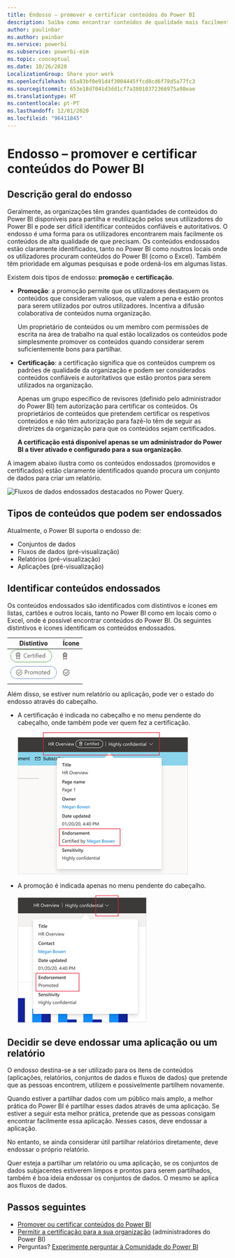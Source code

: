 ```yaml
---
title: Endosso – promover e certificar conteúdos do Power BI
description: Saiba como encontrar conteúdos de qualidade mais facilmente através da promoção ou certificação
author: paulinbar
ms.author: painbar
ms.service: powerbi
ms.subservice: powerbi-eim
ms.topic: conceptual
ms.date: 10/26/2020
LocalizationGroup: Share your work
ms.openlocfilehash: 65a83bf0e91d4f3004445ffcd8cd6f78d5a77fc3
ms.sourcegitcommit: 653e18d7041d3dd1cf7a38010372366975a98eae
ms.translationtype: HT
ms.contentlocale: pt-PT
ms.lasthandoff: 12/01/2020
ms.locfileid: "96411845"
---
```

# <a name="endorsement---promoting-and-certifying-power-bi-content"></a>Endosso – promover e certificar conteúdos do Power BI

## <a name="endorsement-overview"></a>Descrição geral do endosso

Geralmente, as organizações têm grandes quantidades de conteúdos do Power BI disponíveis para partilha e reutilização pelos seus utilizadores do Power BI e pode ser difícil identificar conteúdos confiáveis e autoritativos. O endosso é uma forma para os utilizadores encontrarem mais facilmente os conteúdos de alta qualidade de que precisam. Os conteúdos endossados estão claramente identificados, tanto no Power BI como noutros locais onde os utilizadores procuram conteúdos do Power BI (como o Excel). Também têm prioridade em algumas pesquisas e pode ordená-los em algumas listas.

Existem dois tipos de endosso: **promoção** e **certificação**.

* **Promoção**: a promoção permite que os utilizadores destaquem os conteúdos que consideram valiosos, que valem a pena e estão prontos para serem utilizados por outros utilizadores. Incentiva a difusão colaborativa de conteúdos numa organização.

    Um proprietário de conteúdos ou um membro com permissões de escrita na área de trabalho na qual estão localizados os conteúdos pode simplesmente promover os conteúdos quando considerar serem suficientemente bons para partilhar.

* **Certificação**: a certificação significa que os conteúdos cumprem os padrões de qualidade da organização e podem ser considerados conteúdos confiáveis e autoritativos que estão prontos para serem utilizados na organização.

    Apenas um grupo específico de revisores (definido pelo administrador do Power BI) tem autorização para certificar os conteúdos. Os proprietários de conteúdos que pretendem certificar os respetivos conteúdos e não têm autorização para fazê-lo têm de seguir as diretrizes da organização para que os conteúdos sejam certificados.

    **A certificação está disponível apenas se um administrador do Power BI a tiver ativado e configurado para a sua organização**.

A imagem abaixo ilustra como os conteúdos endossados (promovidos e certificados) estão claramente identificados quando procura um conjunto de dados para criar um relatório.

![Fluxos de dados endossados destacados no Power Query.](media/service-endorsement-overview/power-bi-content-endorsement-dataset-select.png)

## <a name="content-types-that-can-be-endorsed"></a>Tipos de conteúdos que podem ser endossados
Atualmente, o Power BI suporta o endosso de:
* Conjuntos de dados
* Fluxos de dados (pré-visualização)
* Relatórios (pré-visualização)
* Aplicações (pré-visualização)

## <a name="identifying-endorsed-content"></a>Identificar conteúdos endossados

Os conteúdos endossados são identificados com distintivos e ícones em listas, cartões e outros locais, tanto no Power BI como em locais como o Excel, onde é possível encontrar conteúdos do Power BI. Os seguintes distintivos e ícones identificam os conteúdos endossados.

|Distintivo|Ícone|
|---------|---------|
|![Captura de ecrã a mostrar o distintivo de certificação.](media/service-endorsement-overview/certified-badge.png)|![Captura de ecrã a mostrar o ícone de certificação.](media/service-endorsement-overview/certified-icon.png)|
|![Captura de ecrã a mostrar o distintivo de promoção.](media/service-endorsement-overview/promoted-badge.png)|![Captura de ecrã a mostrar o ícone de promoção.](media/service-endorsement-overview/promoted-icon.png)|
|||

Além disso, se estiver num relatório ou aplicação, pode ver o estado do endosso através do cabeçalho.
* A certificação é indicada no cabeçalho e no menu pendente do cabeçalho, onde também pode ver quem fez a certificação.

    ![Captura de ecrã a mostrar o distintivo de certificação no cabeçalho de um relatório.](media/service-endorsement-overview/certification-report-header.png)

* A promoção é indicada apenas no menu pendente do cabeçalho.
 
    ![Captura de ecrã a mostrar o distintivo de promoção no cabeçalho de um relatório.](media/service-endorsement-overview/promotion-report-header.png)

## <a name="deciding-whether-to-endorse-an-app-or-a-report"></a>Decidir se deve endossar uma aplicação ou um relatório

O endosso destina-se a ser utilizado para os itens de conteúdos (aplicações, relatórios, conjuntos de dados e fluxos de dados) que pretende que as pessoas encontrem, utilizem e possivelmente partilhem novamente.

Quando estiver a partilhar dados com um público mais amplo, a melhor prática do Power BI é partilhar esses dados através de uma aplicação. Se estiver a seguir esta melhor prática, pretende que as pessoas consigam encontrar facilmente essa aplicação. Nesses casos, deve endossar a aplicação. 

No entanto, se ainda considerar útil partilhar relatórios diretamente, deve endossar o próprio relatório. 

Quer esteja a partilhar um relatório ou uma aplicação, se os conjuntos de dados subjacentes estiverem limpos e prontos para serem partilhados, também é boa ideia endossar os conjuntos de dados. O mesmo se aplica aos fluxos de dados.  

## <a name="next-steps"></a>Passos seguintes

* [Promover ou certificar conteúdos do Power BI](service-endorse-content.md)
* [Permitir a certificação para a sua organização](../admin/service-admin-setup-certification.md) (administradores do Power BI)
* Perguntas? [Experimente perguntar à Comunidade do Power BI](https://community.powerbi.com/)